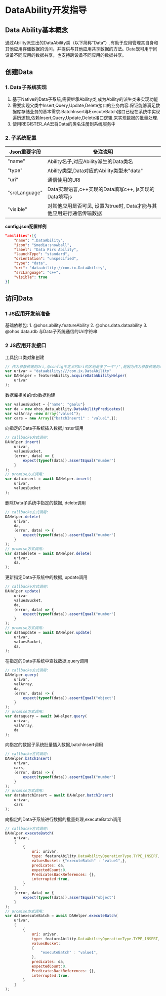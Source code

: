 # DataAbility开发指导

## Data Ability基本概念
通过Ability派生出的DataAbility类（以下简称“Data”）,有助于应用管理其自身和其他应用存储数据的访问，并提供与其他应用共享数据的方法。Data既可用于同设备不同应用的数据共享，也支持跨设备不同应用的数据共享。

## 创建Data
### 1. Data子系统实现
1. 基于Native的Data子系统,需要继承Ability类,成为Ability的派生类来实现功能
2. 需要实现父类中Insert,Query,Update,Delete接口的业务内容.保证能够满足数据库存储业务的基本需求.BatchInsert与ExecuteBatch接口已经在系统中实现遍历逻辑,依赖Insert,Query,Update,Delete接口逻辑,来实现数据的批量处理.
3. 使用REGISTER_AA宏将Data的类名注册到系统服务中


### 2. 子系统配置

| Json重要字段  | 备注说明                                                     |
| ------------- | ------------------------------------------------------------ |
| "name"        | Ability名子,对应Ability派生的Data类名                        |
| "type"        | Ability类型,Data对应的Ability类型未"data"                    |
| "uri"         | 通信使用的URI                                                |
| "srcLanguage" | Data实现语言,c++实现的Data填写c++, js实现的Data填写js        |
| "visible"     | 对其他应用是否可见, 设置为true时, Data才能与其他应用进行通信传输数据 |

**config.json配置样例**

```json
"abilities":[{
    "name": ".DataAbility",
    "icon": "$media:snowball",
    "label": "Data Firs Ability",
    "launchType": "standard",
    "orientation": "unspecified",
    "type": "data",
    "uri": "dataability://com.ix.DataAbility",
    "srcLanguage": "c++",
    "visible": true
}]
```

## 访问Data
### 1 JS应用开发前准备
基础依赖包:
    1. @ohos.ability.featureAbility
    2. @ohos.data.dataability
    3. @ohos.data.rdb
与Data子系统通信的Uri字符串

### 2 JS应用开发接口
工具接口类对象创建
```js
// 作为参数传递的Uri,与config中定义的Uri的区别是多了一个"/",是因为作为参数传递的uri中,在第二个与第三个"/"中间,存在一个DeviceID的参数
var urivar = "dataability:///com.ix.DataAbility"
var DAHelper = featureAbility.acquireDataAbilityHelper(
    urivar
);
```
数据库相关的rdb数据构建
```js
var valuesBucket = {"name": "gaolu"}
var da = new ohos_data_ability.DataAbilityPredicates()
var valArray =new Array("value1");
var cars = new Array({"batchInsert1" : "value1",});
```
向指定的Data子系统插入数据,inster调用
```js
// callbacke方式调用:
DAHelper.insert(
    urivar,
    valuesBucket,
    (error, data) => {
        expect(typeof(data)).assertEqual("number")
    }
);
// promise方式调用:
var datainsert = await DAHelper.insert(
    urivar,
    valuesBucket
);
```
删除Data子系统中指定的数据, delete调用
```js
// callbacke方式调用:
DAHelper.delete(
    urivar,
    da,
    (error, data) => {
        expect(typeof(data)).assertEqual("number")
    }
);
// promise方式调用:
var datadelete = await DAHelper.delete(
    urivar,
    da,
);
```
更新指定Data子系统中的数据, update调用
```js
// callbacke方式调用:
DAHelper.update(
    urivar
    valuesBucket,
    da,
    (error, data) => {
        expect(typeof(data)).assertEqual("number")
    }
);
// promise方式调用:
var dataupdate = await DAHelper.update(
    urivar,
    valuesBucket,
    da,
);
```
在指定的Data子系统中查找数据,query调用
```js
// callbacke方式调用:
DAHelper.query(
    urivar,
    valArray,
    da,
    (error, data) => {
        expect(typeof(data)).assertEqual("object")
    }
);
// promise方式调用:
var dataquery = await DAHelper.query(
    urivar,
    valArray,
    da
);
```
向指定的数据子系统批量插入数据,batchInsert调用
```js
// callbacke方式调用:
DAHelper.batchInsert(
    urivar,
    cars,
    (error, data) => {
        expect(typeof(data)).assertEqual("number")
    }
);
// promise方式调用:
var databatchInsert = await DAHelper.batchInsert(
    urivar,
    cars
);
```
向指定的Data子系统进行数据的批量处理,executeBatch调用
```js
// callbacke方式调用:
DAHelper.executeBatch(
    urivar,
    [
        {
            uri: urivar,
            type: featureAbility.DataAbilityOperationType.TYPE_INSERT,
            valuesBucket: {"executeBatch" : "value1",},
            predicates: da,
            expectedCount:0,
            PredicatesBackReferences: {},
            interrupted:true,
        }
    ],
    (error, data) => {
        expect(typeof(data)).assertEqual("object")
    }
);
// promise方式调用:
var dataexecuteBatch = await DAHelper.executeBatch(
    urivar,
    [
        {
            uri: urivar,
            type: featureAbility.DataAbilityOperationType.TYPE_INSERT,
            valuesBucket:
            {
                "executeBatch" : "value1",
            },
            predicates: da,
            expectedCount:0,
            PredicatesBackReferences: {},
            interrupted:true,
        }
    ]
);
```

